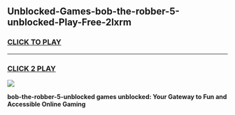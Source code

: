 
## Unblocked-Games-bob-the-robber-5-unblocked-Play-Free-2lxrm
<h3>
<a href="https://premium76.site?title=bob-the-robber-5-unblocked&ref=23A">CLICK TO PLAY</a></h3>
<hr>

<h3>
<a href="https://premium76.site?title=bob-the-robber-5-unblocked&ref=23A">CLICK 2 PLAY</a>
  
</h3>

<a href="https://premium76.site?title=bob-the-robber-5-unblocked&ref=23A"><img src="https://clearcache.store/games.png"></a>


**bob-the-robber-5-unblocked games unblocked: Your Gateway to Fun and Accessible Online Gaming**
